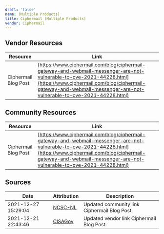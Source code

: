 ```yaml
---
draft: 'false'
name: (Multiple Products)
title: Ciphermail (Multiple Products)
vendor: Ciphermail
---
```


## Vendor Resources
| Resource | Link |
| --- | --- |
| Ciphermail Blog Post | [https://www.ciphermail.com/blog/ciphermail-gateway-and-webmail-messenger-are-not-vulnerable-to-cve-2021-44228.html](https://www.ciphermail.com/blog/ciphermail-gateway-and-webmail-messenger-are-not-vulnerable-to-cve-2021-44228.html) |

## Community Resources
| Resource | Link |
| --- | --- |
| Ciphermail Blog Post | [https://www.ciphermail.com/blog/ciphermail-gateway-and-webmail-messenger-are-not-vulnerable-to-cve-2021-44228.html](https://www.ciphermail.com/blog/ciphermail-gateway-and-webmail-messenger-are-not-vulnerable-to-cve-2021-44228.html) |


## Sources
| Date | Attribution | Description |
| --- | --- | --- |
| 2021-12-27 15:29:04 | [NCSC-NL](https://github.com/NCSC-NL/log4shell/blob/main/software/README.md) | Updated community link Ciphermail Blog Post.  |
| 2021-12-21 22:43:46 | [CISAGov](https://raw.githubusercontent.com/cisagov/log4j-affected-db/develop/README.md) | Updated vendor link Ciphermail Blog Post.  |
